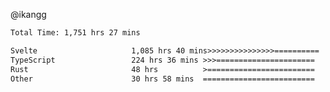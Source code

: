 @ikangg
<!--START_SECTION:waka-->

```txt
Total Time: 1,751 hrs 27 mins

Svelte                     1,085 hrs 40 mins>>>>>>>>>>>>>>>==========   60.91 %
TypeScript                 224 hrs 36 mins >>>======================   12.60 %
Rust                       48 hrs          >========================   02.69 %
Other                      30 hrs 58 mins  =========================   01.74 %
```

<!--END_SECTION:waka-->
